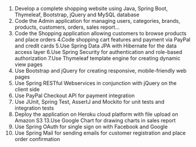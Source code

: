 1. Develop a complete shopping website using Java, Spring Boot, Thymeleaf, Bootstrap, jQuery and MySQL database
2. Code the Admin application for managing users, categories, brands, products, customers, orders, sales report...
3. Code the Shopping application allowing customers to browse products and place orders
4.Code shopping cart features and payment via PayPal and credit cards
5.Use Spring Data JPA with Hibernate for the data access layer
6.Use Spring Security for authentication and role-based authorization
7.Use Thymeleaf template engine for creating dynamic view pages
8. Use Bootstrap and jQuery for creating responsive, mobile-friendly web pages
9. Use Spring RESTful Webservices in conjunction with jQuery on the client side
10. Use PayPal Checkout API for payment integration
11. Use JUnit, Spring Test, AssertJ and Mockito for unit tests and integration tests
12. Deploy the application on Heroku cloud platform with file upload on Amazon S3
13.Use Google Chart for drawing charts in sales report
14. Use Spring OAuth for single sign on with Facebook and Google
15. Use Spring Mail for sending emails for customer registration and place order confirmation
